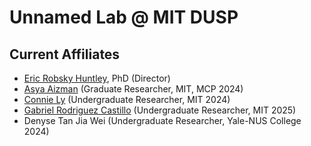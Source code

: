 # Unnamed Lab @ MIT DUSP

## Current Affiliates

+ [Eric Robsky Huntley](https://github.com/ericrobskyhuntley), PhD (Director)
+ [Asya Aizman](https://github.com/anastasia) (Graduate Researcher, MIT, MCP 2024)
+ [Connie Ly](https://github.com/connie-ly) (Undergraduate Researcher, MIT 2024)
+ [Gabriel Rodriguez Castillo](https://github.com/gabrc52) (Undergraduate Researcher, MIT 2025)
+ Denyse Tan Jia Wei (Undergraduate Researcher, Yale-NUS College 2024)
